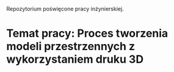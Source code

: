 Repozytorium poświęcone pracy inżynierskiej.

# Temat pracy: Proces tworzenia modeli przestrzennych z wykorzystaniem druku 3D
